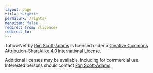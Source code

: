 ```yaml
---
layout: page
title: "Rights"
permalink: /rights/
menuitem: false
redirect_from: /license/
redirect_to:
---
```

<span xmlns:dct="http://purl.org/dc/terms/" property="dct:title">Tohuw.Net</span> by <a xmlns:cc="http://creativecommons.org/ns#" href="https://tohuw.net" property="cc:attributionName" rel="cc:attributionURL">Ron Scott-Adams</a> is licensed under a <a rel="license" href="http://creativecommons.org/licenses/by-sa/4.0/">Creative Commons Attribution-ShareAlike 4.0 International License</a>.

Additional licenses may be available, including for commercial use. Interested persons should contact [Ron Scott-Adams](mailto:ron@tohuw.net).
